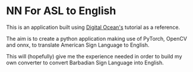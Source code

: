 # NN For ASL to English

This is an application built using [Digital Ocean's](https://www.digitalocean.com/community/tutorials/how-to-build-a-neural-network-to-translate-sign-language-into-english) tutorial as a reference.

The aim is to create a python application making use of PyTorch, OpenCV and onnx, to translate American Sign Language to English.

This will (hopefully) give me the experience needed in order to build my own converter to convert Barbadian Sign Language into English.

